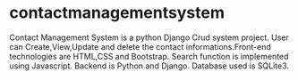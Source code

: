 # contactmanagementsystem
Contact Management System is a python Django Crud system project. User can Create,View,Update and delete the contact informations.Front-end technologies are HTML,CSS and Bootstrap. Search function is implemented using Javascript. Backend is Python and Django. Database used is SQLite3.

